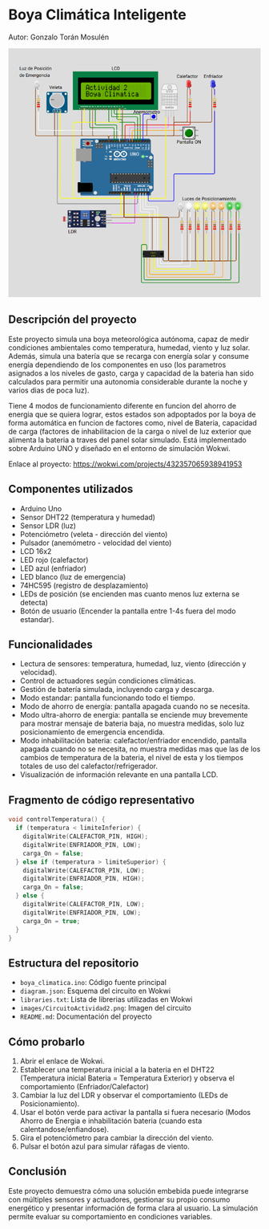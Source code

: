 # Boya Climática Inteligente
Autor: Gonzalo Torán Mosulén

![Circuito de la Boya](images/CircuitoActividad2.png)

## Descripción del proyecto

Este proyecto simula una boya meteorológica autónoma, capaz de medir condiciones ambientales como temperatura, humedad, viento y luz solar. Además, simula una batería que se recarga con energía solar y consume energía dependiendo de los componentes en uso (los parametros asignados a los niveles de gasto, carga y capacidad de la bateria han sido calculados para permitir una autonomia considerable durante la noche y varios dias de poca luz). 

Tiene 4 modos de funcionamiento diferente en funcion del ahorro de energia que se quiera lograr, estos estados son adpoptados por la boya de forma automática en funcion de factores como, nivel de Bateria, capacidad de carga (factores de inhabilitacion de la carga o nivel de luz exterior que alimenta la bateria a traves del panel solar simulado. Está implementado sobre Arduino UNO y diseñado en el entorno de simulación Wokwi.

Enlace al proyecto: https://wokwi.com/projects/432357065938941953

## Componentes utilizados

- Arduino Uno
- Sensor DHT22 (temperatura y humedad)
- Sensor LDR (luz)
- Potenciómetro (veleta - dirección del viento)
- Pulsador (anemómetro - velocidad del viento)
- LCD 16x2
- LED rojo (calefactor)
- LED azul (enfriador)
- LED blanco (luz de emergencia)
- 74HC595 (registro de desplazamiento)
- LEDs de posición (se encienden mas cuanto menos luz externa se detecta)
- Botón de usuario (Encender la pantalla entre 1-4s fuera del modo estandar).

## Funcionalidades

- Lectura de sensores: temperatura, humedad, luz, viento (dirección y velocidad).
- Control de actuadores según condiciones climáticas.
- Gestión de batería simulada, incluyendo carga y descarga.
- Modo estandar: pantalla funcionando todo el tiempo.
- Modo de ahorro de energía: pantalla apagada cuando no se necesita.
- Modo ultra-ahorro de energia: pantalla se enciende muy brevemente para mostrar mensaje de bateria baja, no muestra medidas, solo luz posicionamiento de emergencia encendida.
- Modo inhabilitación bateria: calefactor/enfriador encendido, pantalla apagada cuando no se necesita, no muestra medidas mas que las de los cambios de temperatura de la bateria, el nivel de esta y los tiempos totales de uso del calefactor/refrigerador.
- Visualización de información relevante en una pantalla LCD.

## Fragmento de código representativo

```cpp
void controlTemperatura() {
  if (temperatura < limiteInferior) {
    digitalWrite(CALEFACTOR_PIN, HIGH);
    digitalWrite(ENFRIADOR_PIN, LOW);
    carga_On = false;
  } else if (temperatura > limiteSuperior) {
    digitalWrite(CALEFACTOR_PIN, LOW);
    digitalWrite(ENFRIADOR_PIN, HIGH);
    carga_On = false;
  } else {
    digitalWrite(CALEFACTOR_PIN, LOW);
    digitalWrite(ENFRIADOR_PIN, LOW);
    carga_On = true;
  }
}
```

## Estructura del repositorio

- `boya_climatica.ino`: Código fuente principal
- `diagram.json`: Esquema del circuito en Wokwi
- `libraries.txt`: Lista de librerias utilizadas en Wokwi
- `images/CircuitoActividad2.png`: Imagen del circuito
- `README.md`: Documentación del proyecto

## Cómo probarlo

1. Abrir el enlace de Wokwi.
2. Establecer una temperatura inicial a la bateria en el DHT22 (Temperatura inicial Bateria = Temperatura Exterior) y observa el comportamiento (Enfriador/Calefactor)
3. Cambiar la luz del LDR y observar el comportamiento (LEDs de Posicionamiento).
4. Usar el botón verde para activar la pantalla si fuera necesario (Modos Ahorro de Energia e inhabilitación bateria (cuando esta calentandose/enfiandose).
5. Gira el potenciómetro para cambiar la dirección del viento.
6. Pulsar el botón azul para simular ráfagas de viento.

## Conclusión

Este proyecto demuestra cómo una solución embebida puede integrarse con múltiples sensores y actuadores, gestionar su propio consumo energético y presentar información de forma clara al usuario. La simulación permite evaluar su comportamiento en condiciones variables.
